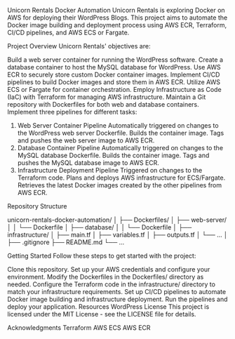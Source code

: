 Unicorn Rentals Docker Automation
Unicorn Rentals is exploring Docker on AWS for deploying their WordPress Blogs. This project aims to automate the Docker image building and deployment process using AWS ECR, Terraform, CI/CD pipelines, and AWS ECS or Fargate.

Project Overview
Unicorn Rentals' objectives are:

Build a web server container for running the WordPress software.
Create a database container to host the MySQL database for WordPress.
Use AWS ECR to securely store custom Docker container images.
Implement CI/CD pipelines to build Docker images and store them in AWS ECR.
Utilize AWS ECS or Fargate for container orchestration.
Employ Infrastructure as Code (IaC) with Terraform for managing AWS infrastructure.
Maintain a Git repository with Dockerfiles for both web and database containers.
Implement three pipelines for different tasks:
1. Web Server Container Pipeline
Automatically triggered on changes to the WordPress web server Dockerfile.
Builds the container image.
Tags and pushes the web server image to AWS ECR.
2. Database Container Pipeline
Automatically triggered on changes to the MySQL database Dockerfile.
Builds the container image.
Tags and pushes the MySQL database image to AWS ECR.
3. Infrastructure Deployment Pipeline
Triggered on changes to the Terraform code.
Plans and deploys AWS infrastructure for ECS/Fargate.
Retrieves the latest Docker images created by the other pipelines from AWS ECR.

Repository Structure

unicorn-rentals-docker-automation/
│
├── Dockerfiles/
│   ├── web-server/
│   │   └── Dockerfile
│   ├── database/
│   │   └── Dockerfile
│
├── infrastructure/
│   ├── main.tf
│   ├── variables.tf
│   ├── outputs.tf
│   └── ...
│
├── .gitignore
├── README.md
└── ...

Getting Started
Follow these steps to get started with the project:

Clone this repository.
Set up your AWS credentials and configure your environment.
Modify the Dockerfiles in the Dockerfiles/ directory as needed.
Configure the Terraform code in the infrastructure/ directory to match your infrastructure requirements.
Set up CI/CD pipelines to automate Docker image building and infrastructure deployment.
Run the pipelines and deploy your application.
Resources
WordPress
License
This project is licensed under the MIT License - see the LICENSE file for details.

Acknowledgments
Terraform
AWS ECS
AWS ECR